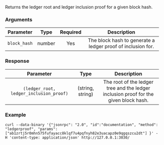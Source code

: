 Returns the ledger root and ledger inclusion proof for a given block hash.

### Arguments

|   Parameter  |  Type  | Required |                         Description                         |
|:------------:|:------:|:--------:|:-----------------------------------------------------------:|
| `block_hash` | number |    Yes   | The block hash to generate a ledger proof of inclusion for. |

### Response

|                Parameter                |       Type       |                                      Description                                     |
|:---------------------------------------:|:----------------:|:------------------------------------------------------------------------------------:|
| `(ledger_root, ledger_inclusion_proof)` | (string, string) | The root of the ledger tree and the ledger inclusion proof for the given block hash. |

### Example
```ignore
curl --data-binary '{"jsonrpc": "2.0", "id":"documentation", "method": "ledgerproof", "params": ["ab1zrtj5r0mhn575fufayacc8klqf7u4pqfnyh82e3uacapz0e9qgqszcu2dt"] }' -H 'content-type: application/json' http://127.0.0.1:3030/
```
